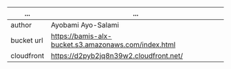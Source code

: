 | ... | ... |
| ------ | ------------------ |
| author | Ayobami Ayo-Salami |
| bucket url | https://bamis-alx-bucket.s3.amazonaws.com/index.html |
| cloudfront | https://d2pyb2jq8n39w2.cloudfront.net/ | 
